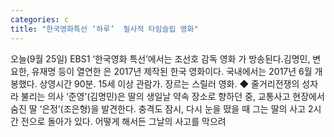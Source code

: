 ```yaml
---
categories: c
title: "한국영화특선 ‘하루’  필사적 타임슬립 영화"
---
```

오늘(9월 25일) EBS1 ‘한국영화 특선’에서는 조선호 감독 영화 가 방송된다.김명민, 변요한, 유재명 등이 열연한 은 2017년 제작된 한국 영화이다. 국내에서는 2017년 6월 개봉했다. 상영시간 90분. 15세 이상 관람가. 장르는 스릴러 영화. ◆ 줄거리전쟁의 성자라 불리는 의사 ‘준영’(김명민)은 딸의 생일날 약속 장소로 향하던 중, 교통사고 현장에서 숨진 딸 ‘은정’(조은형)을 발견한다. 충격도 잠시, 다시 눈을 떴을 때 그는 딸의 사고 2시간 전으로 돌아가 있다. 어떻게 해서든 그날의 사고를 막으려